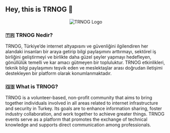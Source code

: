 ## Hey, this is TRNOG 👋

<p align="center">
  <img src="https://github.com/user-attachments/assets/9e9c6b00-e230-47f3-8387-0474003533e2" alt="TRNOG Logo" />
</p>

### 🇹🇷 TRNOG Nedir? 
TRNOG, Türkiye’de internet altyapısını ve güvenliğini ilgilendiren her alandaki insanları bir araya getirip bilgi paylaşımını arttırmayı, sektörel iş birliğini geliştirmeyi ve birlikte daha güzel şeyler yapmayı hedefleyen, gönüllülük temelli ve kar amacı gütmeyen bir topluluktur. TRNOG etkinlikleri, teknik bilgi paylaşımını teşvik eden ve meslektaşlar arası doğrudan iletişimi destekleyen bir platform olarak konumlanmaktadır.

### 🇬🇧 What is TRNOG?
TRNOG is a volunteer-based, non-profit community that aims to bring together individuals involved in all areas related to internet infrastructure and security in Turkey. Its goals are to enhance information sharing, foster industry collaboration, and work together to achieve greater things. TRNOG events serve as a platform that promotes the exchange of technical knowledge and supports direct communication among professionals.
